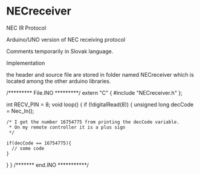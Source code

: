 # NECreceiver
NEC IR Protocol

Arduino/UNO version of NEC receiving protocol

Comments temporarily in Slovak language.

Implementation

the header and source file are stored in folder named NECreceiver which is located among the other arduino libraries.

/********* File.INO *********/
extern "C" {
#include "NECreceiver.h"
};

int RECV_PIN = 8;
void loop() {
  if (!digitalRead(8)) {
    unsigned long decCode = Nec_In();
    
    /* I got the number 16754775 from printing the decCode variable.
     * On my remote controller it is a plus sign
     */
     
    if(decCode == 16754775){
      // some code
    }
  }
}
/******* end.INO ***********/
